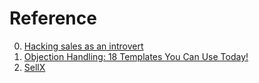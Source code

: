 # Reference

0. [Hacking sales as an introvert](https://shwin.co/blog/hacking-sales-as-an-introvert)
0. [Objection Handling: 18 Templates You Can Use Today!](https://www.slintel.com/blog/objection-handling-sales/)
0. [SellX](https://www.sellx.com/)

